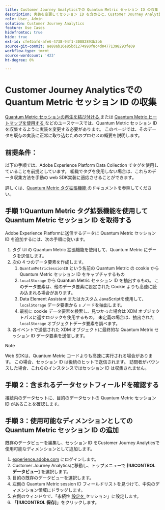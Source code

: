 ```yaml
---
title: Customer Journey Analyticsでの Quantum Metric セッション ID の収集
description: 実装を変更してセッション ID を含めると、Customer Journey Analyticsで分析できるようになります。
role: User, Admin
solution: Customer Journey Analytics
feature: Use Cases
hidefromtoc: true
hide: true
exl-id: cfe4bafd-afe6-4738-94f1-30882893b3b6
source-git-commit: ae88ab16e85bd1274990f8c4d04771398293fe09
workflow-type: tm+mt
source-wordcount: '423'
ht-degree: 0%

---
```


# Customer Journey Analyticsでの Quantum Metric セッション ID の収集

[Quantum Metric セッションの再生を結び付ける ](tie-session-replays.md) または [Quantum Metric ヒートマップを使用する ](heatmap.md) などのユースケースでは、Quantum Metric セッション ID を収集するように実装を変更する必要があります。 このページでは、そのデータを既存の実装に正常に取り込むためのプロセスの概要を説明します。

## 前提条件：

以下の手順では、Adobe Experience Platform Data Collection でタグを使用していることを前提としています。 組織でタグを使用しない場合は、これらのデータ収集方法を手動の web SDK実装に適応させることができます。

詳しくは、[Quantum Metric タグ拡張機能 ](https://experienceleague.adobe.com/en/docs/experience-platform/destinations/catalog/analytics/quantum-metric) のドキュメントを参照してください。

## 手順 1:Quantum Metric タグ拡張機能を使用して Quantum Metric セッション ID を取得する

Adobe Experience Platformに送信するデータに Quantum Metric セッション ID を追加するには、次の手順に従います。

1. タグ UI の Quantum Metric 拡張機能を使用して、Quantum Metric にデータを送信します。
1. 次の 4 つのデータ要素を作成します。
   1. `QuantumMetricSessionID` という名前の Quantum Metric の cookie から Quantum Metric セッション ID をキャプチャするもの
   1. `localStorage` から Quantum Metric セッション ID を抽出するもの。 このデータ要素は、他のデータ要素に設定された Cookie よりも高速に読み込まれる場合があります。
   1. Data Element Assistant またはカスタム JavaScriptを使用して、`localStorage` データ要素から `s` ノードを抽出します。
   1. 最初に cookie データ要素を検索し、見つかった場合は XDM オブジェクトパスに返すロジックを使用するもの。 未定義の場合は、抽出された `localStorage` オブジェクトデータ要素を調べます。
1. 各イベントで送信された XDM オブジェクトに最終的な Quantum Metric セッション ID データ要素を送信します。

>[!NOTE]
>Web SDKは、Quantum Metric コードよりも高速に実行される場合があります。 この場合、セッション ID は後続のヒットで送信されます。 訪問者がバウンスした場合、これらのインスタンスではセッション ID は収集されません。

## 手順 2：含まれるデータセットフィールドを確認する

接続内のデータセットに、目的のデータセットの Quantum Metric セッション ID があることを確認します。

## 手順 3：使用可能なディメンションとしての Quantum Metric セッション ID の追加

既存のデータビューを編集し、セッション ID をCustomer Journey Analyticsで使用可能なディメンションとして追加します。

1. [experience.adobe.com](https://experience.adobe.com) にログインします。
1. Customer Journey Analyticsに移動し、トップメニューで **[!UICONTROL データビュー]** を選択します。
1. 目的の既存のデータビューを選択します。
1. 左側の Quantum Metric session ID フィールドリストを見つけて、中央のディメンション領域にドラッグします。
1. 右側のウィンドウで、「永続性 [ 設定を ](/help/data-views/component-settings/persistence.md) セッション」に設定します。
1. 「**[!UICONTROL 保存]**」をクリックします。


